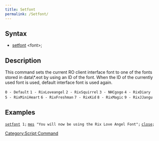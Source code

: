 ```yaml
---
title: Setfont
permalink: /Setfont/
---
```


Syntax
------

-   [setfont](/setfont "wikilink") &lt;font&gt;;

Description
-----------

This command sets the current RO client interface font to one of the fonts stored in data\\\*.eot by using an ID of the font. When the ID of the currently used font is used, default interface font is used again.

`0 - Default`
`1 - RixLoveangel`
`2 - RixSquirrel`
`3 - NHCgogo`
`4 - RixDiary`
`5 - RixMiniHeart`
`6 - RixFreshman`
`7 - RixKid`
`8 - RixMagic`
`9 - RixJJangu`

Examples
--------

[`setfont`](/setfont "wikilink")` 1;`
[`mes`](/mes "wikilink")` "You will now be using the Rix Love Angel Font";`
[`close`](/close "wikilink")`;`

[Category:Script Command](/Category:Script_Command "wikilink")
